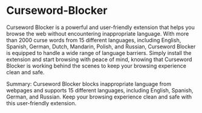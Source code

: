 # Curseword-Blocker
Curseword Blocker is a powerful and user-friendly extension that helps you browse the web without encountering inappropriate language. With more than 2000 curse words from 15 different languages, including English, Spanish, German, Dutch, Mandarin, Polish, and Russian, Curseword Blocker is equipped to handle a wide range of language barriers. Simply install the extension and start browsing with peace of mind, knowing that Curseword Blocker is working behind the scenes to keep your browsing experience clean and safe.

Summary:
Curseword Blocker blocks inappropriate language from webpages and supports 15 different languages, including English, Spanish, German, and Russian. Keep your browsing experience clean and safe with this user-friendly extension.
